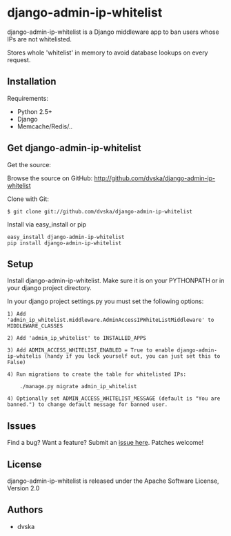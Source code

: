 django-admin-ip-whitelist
====
django-admin-ip-whitelist is a Django middleware app to ban users whose IPs are not whitelisted.

Stores whole 'whitelist' in memory to avoid database lookups on every request. 


Installation
------------

Requirements:

* Python 2.5+
* Django
* Memcache/Redis/.. 

Get django-admin-ip-whitelist 
--------

Get the source:

Browse the source on GitHub: <http://github.com/dvska/django-admin-ip-whitelist>

Clone with Git:

    $ git clone git://github.com/dvska/django-admin-ip-whitelist


Install via easy_install or pip

    easy_install django-admin-ip-whitelist
    pip install django-admin-ip-whitelist


Setup
------
Install django-admin-ip-whitelist. Make sure it is on your PYTHONPATH or in your django project directory.

In your django project settings.py you must set the following options:

    1) Add 'admin_ip_whitelist.middleware.AdminAccessIPWhiteListMiddleware' to MIDDLEWARE_CLASSES

    2) Add 'admin_ip_whitelist' to INSTALLED_APPS

    3) Add ADMIN_ACCESS_WHITELIST_ENABLED = True to enable django-admin-ip-whitelis (handy if you lock yourself out, you can just set this to False)

    4) Run migrations to create the table for whitelisted IPs:

        ./manage.py migrate admin_ip_whitelist

    4) Optionally set ADMIN_ACCESS_WHITELIST_MESSAGE (default is "You are banned.") to change default message for banned user.

Issues
------
Find a bug? Want a feature? Submit an [issue
here](http://github.com/dvska/django-admin-ip-whitelist/issues). Patches welcome!

License
------
django-admin-ip-whitelist is released under the Apache Software License, Version 2.0


Authors
-------
 * dvska
